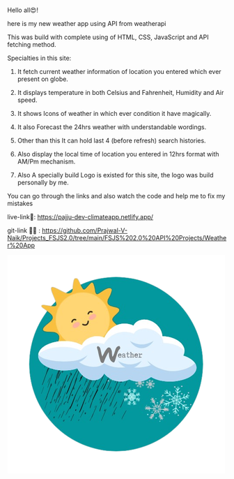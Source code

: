 Hello all😍!

here is my new weather app using API from weatherapi 

This was build with complete using of HTML, CSS, JavaScript and API fetching method.

Specialties in this site:

1) It fetch current weather information of location you entered which ever present on globe.

2) It displays temperature in both Celsius and Fahrenheit, Humidity and Air speed.

3) It shows Icons of weather in which ever condition it have magically.

4) It also Forecast the 24hrs weather with understandable wordings.

5) Other than this It can hold last 4 (before refresh) search histories.

6) Also display the local time of location you entered in 12hrs format with AM/Pm mechanism.

7) Also A specially build Logo is existed for this site, the logo was build personally by me.


You can go through the links and also watch the code and help me to fix my mistakes

live-link🚀: https://pajju-dev-climateapp.netlify.app/

git-link 🕵‍♂️ : https://github.com/Prajwal-V-Naik/Projects_FSJS2.0/tree/main/FSJS%202.0%20API%20Projects/Weather%20App

![img](./Assets/WeatherLogo.png)
